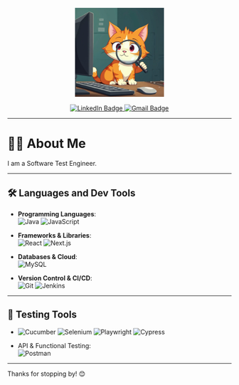 <p align="center">
  <img src="logo_github.jpeg" alt="Your Logo" width="200">
</p>

<p align="center">
  <a href="https://www.linkedin.com/in/stefania-gil/" target="_blank">
    <img src="https://img.shields.io/badge/LinkedIn-0077B5?style=for-the-badge&logo=linkedin&logoColor=white" alt="LinkedIn Badge">
  </a>
  <a href="mailto:stefaniagilw@gmail.com">
    <img src="https://img.shields.io/badge/Gmail-D14836?style=for-the-badge&logo=gmail&logoColor=white" alt="Gmail Badge">
  </a>
</p>

---

# 👨‍💻 About Me

I am a Software Test Engineer.

---

## 🛠️ Languages and Dev Tools

- **Programming Languages**:  
  ![Java](https://img.shields.io/badge/Java-ED8B00?style=for-the-badge&logo=openjdk&logoColor=white) 
  ![JavaScript](https://img.shields.io/badge/JavaScript-F7DF1E?style=for-the-badge&logo=javascript&logoColor=black) 

- **Frameworks & Libraries**:  
  ![React](https://img.shields.io/badge/React-20232A?style=for-the-badge&logo=react&logoColor=61DAFB) 
  ![Next.js](https://img.shields.io/badge/Next.js-000000?style=for-the-badge&logo=nextdotjs&logoColor=white) 

- **Databases & Cloud**:  
  ![MySQL](https://img.shields.io/badge/MySQL-4479A1?style=for-the-badge&logo=mysql&logoColor=white)
  
- **Version Control & CI/CD**:  
  ![Git](https://img.shields.io/badge/Git-F05032?style=for-the-badge&logo=git&logoColor=white) 
  ![Jenkins](https://img.shields.io/badge/Jenkins-D24939?style=for-the-badge&logo=jenkins&logoColor=white) 

---

## 🐞 Testing Tools

- ![Cucumber](https://img.shields.io/badge/Cucumber-23D966?style=for-the-badge&logo=cucumber&logoColor=white) 
  ![Selenium](https://img.shields.io/badge/Selenium-43B02A?style=for-the-badge&logo=selenium&logoColor=white) 
  ![Playwright](https://img.shields.io/badge/Playwright-2EAD33?style=for-the-badge&logo=microsoft&logoColor=white) 
  ![Cypress](https://img.shields.io/badge/Cypress-17202C?style=for-the-badge&logo=cypress&logoColor=white)

- API & Functional Testing:  
  ![Postman](https://img.shields.io/badge/Postman-FF6C37?style=for-the-badge&logo=postman&logoColor=white) 

---

Thanks for stopping by! 😊
